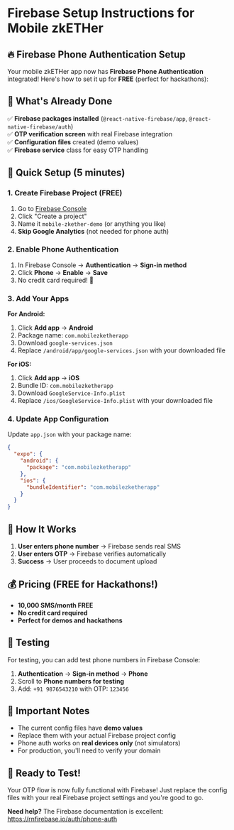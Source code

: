 # Firebase Setup Instructions for Mobile zkETHer

## 🔥 Firebase Phone Authentication Setup

Your mobile zkETHer app now has **Firebase Phone Authentication** integrated! Here's how to set it up for **FREE** (perfect for hackathons):

## 📱 What's Already Done

✅ **Firebase packages installed** (`@react-native-firebase/app`, `@react-native-firebase/auth`)  
✅ **OTP verification screen** with real Firebase integration  
✅ **Configuration files** created (demo values)  
✅ **Firebase service** class for easy OTP handling  

## 🚀 Quick Setup (5 minutes)

### 1. Create Firebase Project (FREE)
1. Go to [Firebase Console](https://console.firebase.google.com/)
2. Click "Create a project"
3. Name it `mobile-zkether-demo` (or anything you like)
4. **Skip Google Analytics** (not needed for phone auth)

### 2. Enable Phone Authentication
1. In Firebase Console → **Authentication** → **Sign-in method**
2. Click **Phone** → **Enable** → **Save**
3. No credit card required! 🎉

### 3. Add Your Apps
**For Android:**
1. Click **Add app** → **Android**
2. Package name: `com.mobilezketherapp`
3. Download `google-services.json`
4. Replace `/android/app/google-services.json` with your downloaded file

**For iOS:**
1. Click **Add app** → **iOS**
2. Bundle ID: `com.mobilezketherapp`
3. Download `GoogleService-Info.plist`
4. Replace `/ios/GoogleService-Info.plist` with your downloaded file

### 4. Update App Configuration
Update `app.json` with your package name:
```json
{
  "expo": {
    "android": {
      "package": "com.mobilezketherapp"
    },
    "ios": {
      "bundleIdentifier": "com.mobilezketherapp"
    }
  }
}
```

## 🎯 How It Works

1. **User enters phone number** → Firebase sends real SMS
2. **User enters OTP** → Firebase verifies automatically
3. **Success** → User proceeds to document upload

## 💰 Pricing (FREE for Hackathons!)

- **10,000 SMS/month FREE** 
- **No credit card required**
- **Perfect for demos and hackathons**

## 🔧 Testing

For testing, you can add test phone numbers in Firebase Console:
1. **Authentication** → **Sign-in method** → **Phone**
2. Scroll to **Phone numbers for testing**
3. Add: `+91 9876543210` with OTP: `123456`

## 🚨 Important Notes

- The current config files have **demo values**
- Replace them with your actual Firebase project config
- Phone auth works on **real devices only** (not simulators)
- For production, you'll need to verify your domain

## 🎉 Ready to Test!

Your OTP flow is now fully functional with Firebase! Just replace the config files with your real Firebase project settings and you're good to go.

**Need help?** The Firebase documentation is excellent: https://rnfirebase.io/auth/phone-auth
